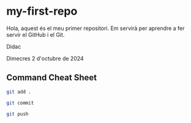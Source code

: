 # my-first-repo

Hola, aquest és el meu primer repositori. Em servirà per aprendre a fer servir el GitHub i el Git. 

Didac

Dimecres 2 d'octubre de 2024

## Command Cheat Sheet

```bash
git add .
```
```bash
git commit
```
```bash
git push
```
